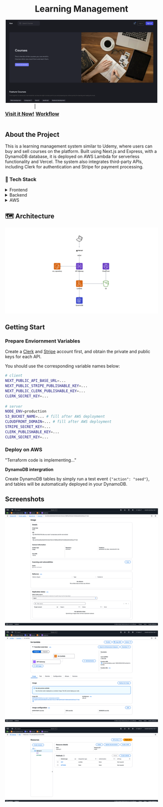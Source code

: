 <div align="center">
  <h1>
    Learning Management
  </h1>
  <img src="./docs/home.png" alt="Homepage" width="500" />
  <div style="display: flex;">
  <h3>
    <a href="https://lm-prod.top">Visit it Now!</a>
  </h3>
	|
  <h3>
    <a href="https://miro.com/app/board/uXjVLPcg1bs=/?share_link_id=386476840608">Workflow</a>
  </h3>
  </div>
</div>



## About the Project

This is a learning management system similar to Udemy, where users can buy and sell courses on the platform. Built using Next.js and Express, with a DynamoDB database, it is deployed on AWS Lambda for serverless functionality and Vercel. The system also integrates third-party APIs, including Clerk for authentication and Stripe for payment processing.



### 👾 Tech Stack

<details>
  <summary>Frontend</summary>
  <ul style="font-size:14px">
    <li>Next.js</li>
    <li>Tailwind css</li>
    <li>Shadcn</li>
    <li>Clerk</li>
    <li>Stripe</li>
    <li>Redux</li>
  </ul>
</details>

<details>
  <summary>Backend</summary>
  <ul style="font-size:14px">
    <li>Express</li>
    <li>Dynamoose</li>
  </ul>
</details>

<details>
  <summary>AWS</summary>
  <ul style="font-size:14px">
    <li>ECR</li>
    <li>Lambda</li>
    <li>DynamoDB</li>
    <li>S3</li>
    <li>CloudFront</li>
  </ul>
</details>



## 🗺️ Architecture

![Architecture](./docs/arc.png)



## Getting Start

### Prepare Enviornment Variables

Create a [Clerk](https://clerk.com/) and [Stripe](https://stripe.com/au?utm_campaign=APAC_AU_EN_Search_Brand_Core_EXA-PHR-21949502811&utm_medium=cpc&utm_source=google&ad_content=699300880290&utm_term=stripe&utm_matchtype=e&utm_adposition=&utm_device=c&gad_source=1&gclid=Cj0KCQiAr7C6BhDRARIsAOUKifgEmdGeDIgNZ8D-TKA8SCHHGuyU91UQt-Ioj1bYshhjMO3jTvZz1ekaApR4EALw_wcB) account first, and obtain the private and public keys for each API.

You should use the corresponding variable names below:

```bash
# client
NEXT_PUBLIC_API_BASE_URL=...
NEXT_PUBLIC_STRIPE_PUBLISHABLE_KEY=...
NEXT_PUBLIC_CLERK_PUBLISHABLE_KEY=...
CLERK_SECRET_KEY=...

# server
NODE_ENV=production
S3_BUCKET_NAME=... # fill after AWS deployment
CLOUDFRONT_DOMAIN=... # fill after AWS deployment
STRIPE_SECRET_KEY=...
CLERK_PUBLISHABLE_KEY=...
CLERK_SECRET_KEY=...
```



### Deploy on AWS

"Terraform code is implementing..."



**DynamoDB intergration**

Create DynamoDB tables by simply run a test event `{"action": "seed"}`, and tables will be automatically deployed in your DynamoDB.



## Screenshots

![ecr](./docs/ecr.png)



![lambda](./docs/lambda.png)



![gateway](./docs/api-gateway.png)

